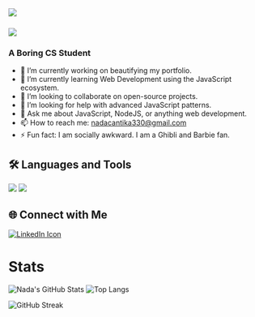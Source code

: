 <img align="left" src="https://visitor-badge.laobi.icu/badge?page_id=acaxoxo.acaxoxo" />

<h1 align="left">
    <img src="https://readme-typing-svg.herokuapp.com/?font=Righteous&size=35&center=true&vCenter=true&width=500&height=70&duration=4000&lines=Hi+There!+👋;+I'm+acaxoxo!;" />
</h1>
<h3 align="left">A Boring CS Student</h3>

- 🔭 I’m currently working on beautifying my portfolio.
- 🌱 I’m currently learning Web Development using the JavaScript ecosystem.
- 👯 I’m looking to collaborate on open-source projects.
- 🤔 I’m looking for help with advanced JavaScript patterns.
- 💬 Ask me about JavaScript, NodeJS, or anything web development.
- 📫 How to reach me: nadacantika330@gmail.com
- ⚡ Fun fact: I am socially awkward. I am a Ghibli and Barbie fan.

## 🛠️ Languages and Tools
<div align="left">
    <img src="https://skillicons.dev/icons?i=bootstrap,html,css,vscode,github,tailwind,git" />
    <img src="https://skillicons.dev/icons?i=nodejs,javascript,express" />
</div>

## 🌐 Connect with Me
<a href="https://www.linkedin.com/in/nada-asmarani-cantika-dewi-262701308/">
  <img src="https://skillicons.dev/icons?i=linkedin" alt="LinkedIn Icon" />
</a>

# Stats

![Nada's GitHub Stats](https://github-readme-stats.vercel.app/api?username=acaxoxo&show_icons=true&theme=radical) ![Top Langs](https://github-readme-stats.vercel.app/api/top-langs/?username=acaxoxo&layout=compact&theme=radical)

![GitHub Streak](https://github-readme-streak-stats.herokuapp.com/?user=acaxoxo&theme=radical)
